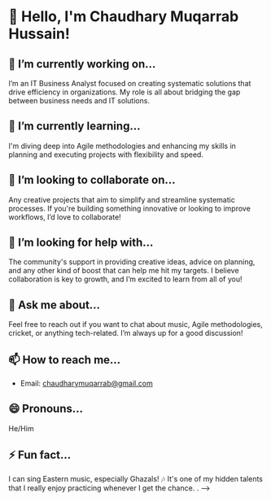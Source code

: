 # 👋 Hello, I'm Chaudhary Muqarrab Hussain!

## 🔭 I’m currently working on...
I’m an IT Business Analyst focused on creating systematic solutions that drive efficiency in organizations. My role is all about bridging the gap between business needs and IT solutions.

## 🌱 I’m currently learning...
I'm diving deep into Agile methodologies and enhancing my skills in planning and executing projects with flexibility and speed.

## 👯 I’m looking to collaborate on...
Any creative projects that aim to simplify and streamline systematic processes. If you're building something innovative or looking to improve workflows, I’d love to collaborate!

## 🤔 I’m looking for help with...
The community's support in providing creative ideas, advice on planning, and any other kind of boost that can help me hit my targets. I believe collaboration is key to growth, and I’m excited to learn from all of you!

## 💬 Ask me about...
Feel free to reach out if you want to chat about music, Agile methodologies, cricket, or anything tech-related. I’m always up for a good discussion!

## 📫 How to reach me...
- Email: chaudharymuqarrab@gmail.com

## 😄 Pronouns...
He/Him

## ⚡ Fun fact...
I can sing Eastern music, especially Ghazals! 🎶 It's one of my hidden talents that I really enjoy practicing whenever I get the chance.
.
-->
